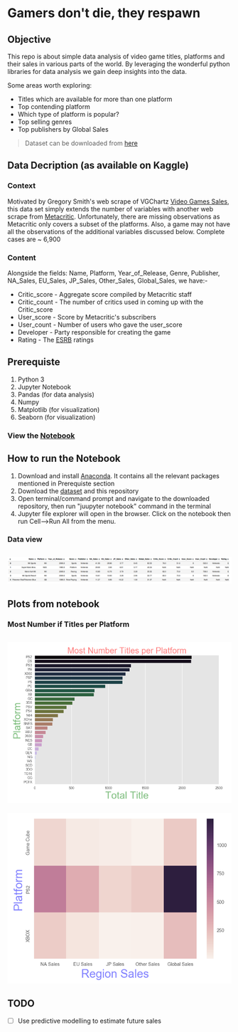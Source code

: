 # Gamers don't die, they respawn

## Objective
This repo is about simple data analysis of video game titles, platforms and their sales in various parts of the world. By leveraging the wonderful python libraries for data analysis we gain deep insights into the data.

Some areas worth exploring:
* Titles which are available for more than one platform
* Top contending platform
* Which type of platform is popular?
* Top selling genres
* Top publishers by Global Sales


> Dataset can be downloaded from  [here](https://www.kaggle.com/rush4ratio/video-game-sales-with-ratings)

## Data Decription (as available on Kaggle)
### Context
Motivated by Gregory Smith's web scrape of VGChartz [Video Games Sales](https://www.kaggle.com/gregorut/datasets), this data set simply extends the number of variables with another web scrape from [Metacritic](http://www.metacritic.com/browse/games/release-date/available). Unfortunately, there are missing observations as Metacritic only covers a subset of the platforms. Also, a game may not have all the observations of the additional variables discussed below. Complete cases are ~ 6,900
### Content
Alongside the fields: Name, Platform, Year_of_Release, Genre, Publisher, NA_Sales, EU_Sales, JP_Sales, Other_Sales, Global_Sales, we have:-

* Critic_score - Aggregate score compiled by Metacritic staff
* Critic_count - The number of critics used in coming up with the Critic_score
* User_score - Score by Metacritic's subscribers
* User_count - Number of users who gave the user_score
* Developer - Party responsible for creating the game
* Rating - The [ESRB](https://www.esrb.org/) ratings

## Prerequiste
1. Python 3
2. Jupyter Notebook
3. Pandas (for data analysis)
4. Numpy
5. Matplotlib (for visualization)
6. Seaborn (for visualization)


### View the [Notebook](videogamesales.ipynb)

## How to run the Notebook
1. Download and install [Anaconda](https://anaconda.org). It contains all the relevant packages mentioned in Prerequiste section
2. Download the [dataset](https://www.kaggle.com/rush4ratio/video-game-sales-with-ratings) and this repository
3. Open terminal/command prompt and navigate to the downloaded repository, then run "juupyter notebook" command in the terminal
4. Jupyter file explorer will open in the browser. Click on the notebook then run Cell-->Run All from the menu.

### Data view

![Dataframe head](images/videogamesdf.png "Original Image")
---
## Plots from notebook
### Most Number if Titles per Platform
![Most Number of titles](images/videogames_titles.png "Original Image")
---


![Region Sales](images/videogames_region.png "Original Image")

## TODO
- [ ] Use predictive modelling to estimate future sales
